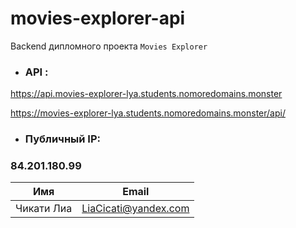 # movies-explorer-api

Backend дипломного проекта `Movies Explorer`
  
  - ### API :
  <https://api.movies-explorer-lya.students.nomoredomains.monster>
  
  <https://movies-explorer-lya.students.nomoredomains.monster/api/>

- ### Публичный IP:
### 84.201.180.99

| Имя        | Email                |
| ---------- | -------------------- |
| Чикати Лиа | LiaCicati@yandex.com |
